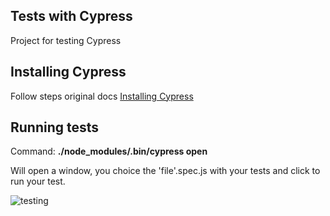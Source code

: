 ## Tests with Cypress

Project for testing Cypress


## Installing Cypress

Follow steps original docs [Installing Cypress](https://docs.cypress.io/guides/getting-started/installing-cypress.html#Installing)

## Running tests

Command: **./node_modules/.bin/cypress open**

Will open a window, you choice the 'file'.spec.js with your tests and click to run your test.

![testing](https://user-images.githubusercontent.com/4941701/53200689-ecaa6280-3600-11e9-8291-263657710113.png)
